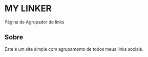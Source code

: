 # MY LINKER
Página de Agrupador de links


## Sobre
Este é um site simple com agrupamento de todos meus links sociais.